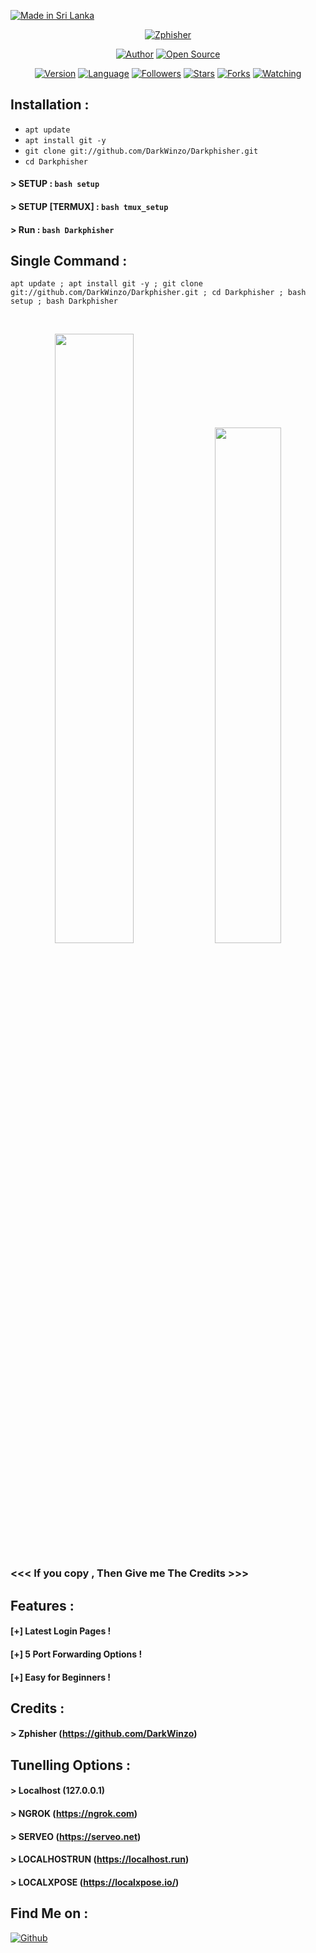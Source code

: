 <p align="left">
<a href="#"><img title="Made in Sri Lanka" src="https://img.shields.io/badge/MADE%20IN-SRI LANKA-green?colorA=%23ff0000&colorB=%23017e40&style=for-the-badge"></a>
</p>
<p align="center">
<a href="#"><img title="Zphisher" src="https://raw.githubusercontent.com/DarkWinzo/release-download/master/images/banner/Darkphisher.png"></a>
</p>
<p align="center">
<a href="https://github.com/DarkWinzo"><img title="Author" src="https://img.shields.io/badge/Author-Dark--Winzo-red.svg?style=for-the-badge&logo=github"></a>
<a href="#"><img title="Open Source" src="https://img.shields.io/badge/Open%20Source-%E2%9D%A4-green?style=for-the-badge"></a>
</p>
<p align="center">
<a href="#"><img title="Version" src="https://img.shields.io/badge/Version-1.0-green.svg?style=flat-square"></a>
<a href="#"><img title="Language" src="https://badges.frapsoft.com/bash/v1/bash.png?v=103"></a>
<a href="https://github.com/DarkWinzo/followers"><img title="Followers" src="https://img.shields.io/github/followers/DarkWinzo?color=blue&style=flat-square"></a>
<a href="https://github.com/DarkWinzo/Darkphisher/stargazers/"><img title="Stars" src="https://img.shields.io/github/stars/DarkWinzo/Darkphisher?color=red&style=flat-square"></a>
<a href="https://github.com/DarkWinzo/Darkphisher/network/members"><img title="Forks" src="https://img.shields.io/github/forks/DarkWinzo/Darkphisher?color=red&style=flat-square"></a>
<a href="https://github.com/DarkWinzo/Darkphisher/watchers"><img title="Watching" src="https://img.shields.io/github/watchers/DarkWinzo/Darkphisher?label=Watchers&color=blue&style=flat-square"></a>
</p>

## Installation :

* `apt update`
* `apt install git -y`
* `git clone git://github.com/DarkWinzo/Darkphisher.git`
* `cd Darkphisher`
#### > SETUP : `bash setup`
#### > SETUP [TERMUX] : `bash tmux_setup`
#### > Run : `bash Darkphisher`

## Single Command :
```
apt update ; apt install git -y ; git clone git://github.com/DarkWinzo/Darkphisher.git ; cd Darkphisher ; bash setup ; bash Darkphisher
```
<br>
<p align="center">
<img width="50%" src="https://raw.githubusercontent.com/DarkWinzo/release-download/master/images/Darkphisher1.png"/>
<img width="46%" src="https://raw.githubusercontent.com/DarkWinzo/release-download/master/images/Darkphisher2.png"/>

### <<< If you copy , Then Give me The Credits >>>

## Features :
#### [+] Latest Login Pages !
#### [+] 5 Port Forwarding Options !
#### [+] Easy for Beginners !

## Credits :
#### > Zphisher (https://github.com/DarkWinzo)

## Tunelling Options :
#### > Localhost (127.0.0.1)
#### > NGROK (https://ngrok.com)
#### > SERVEO (https://serveo.net)
#### > LOCALHOSTRUN (https://localhost.run)
#### > LOCALXPOSE (https://localxpose.io/)

## Find Me on :
[![Github](https://img.shields.io/badge/Github-Dark--Winzo-green?style=for-the-badge&logo=github)](https://github.com/DarkWinzo)


